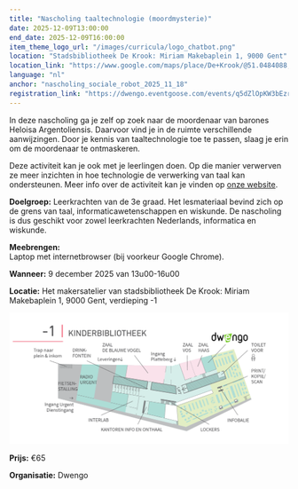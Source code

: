 ```yaml
---
title: "Nascholing taaltechnologie (moordmysterie)"
date: 2025-12-09T13:00:00
end_date: 2025-12-09T16:00:00
item_theme_logo_url: "/images/curricula/logo_chatbot.png"
location: "Stadsbibliotheek De Krook: Miriam Makebaplein 1, 9000 Gent"
location_link: "https://www.google.com/maps/place/De+Krook/@51.0484088,3.7261741,17z/data=!3m1!4b1!4m6!3m5!1s0x47c3714effffffff:0x9b1a2c7f1cb8c825!8m2!3d51.0484088!4d3.728749!16s%2Fg%2F1hc0gcm5l?entry=ttu&g_ep=EgoyMDI1MDYxMS4wIKXMDSoASAFQAw%3D%3D"
language: "nl"
anchor: "nascholing_sociale_robot_2025_11_18"
registration_link: "https://dwengo.eventgoose.com/events/q5dZlOpKW3bEzrJW"
---
```


In deze nascholing ga je zelf op zoek naar de moordenaar van barones Heloisa Argentoliensis. Daarvoor vind je in de ruimte verschillende aanwijzingen. Door je kennis van taaltechnologie toe te passen, slaag je erin om de moordenaar te ontmaskeren. 

Deze activiteit kan je ook met je leerlingen doen. Op die manier verwerven ze meer inzichten in hoe technologie de verwerking van taal kan ondersteunen. Meer info over de activiteit kan je vinden op [onze website](https://dwengo.org/learning-path.html?hruid=org-dwengo-waisda-taal-murder-mistery&language=nl&te=true&source_page=%2Fwaisda%2F&source_title=%20wAIsda?#org-dwengo-waisda-taal-murder-mystery-intro;nl;1).


**Doelgroep:** Leerkrachten van de 3e graad. Het lesmateriaal bevind zich op de grens van taal, informaticawetenschappen en wiskunde. De nascholing is dus geschikt voor zowel leerkrachten Nederlands, informatica en wiskunde. 

**Meebrengen:** <br>
Laptop met internetbrowser (bij voorkeur Google Chrome).

**Wanneer:** 9 december 2025 van 13u00-16u00

**Locatie:** Het makersatelier van stadsbibliotheek De Krook: Miriam Makebaplein 1, 9000 Gent, verdieping -1

![Plan naar het makersattelier](/images/events/2025/plan_de_krook_dwengo.png)

**Prijs:** €65

**Organisatie:** Dwengo